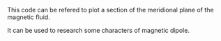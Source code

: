 This code can be refered to plot a section of the meridional plane of the magnetic fluid.

It can be used to research some characters of magnetic dipole.
